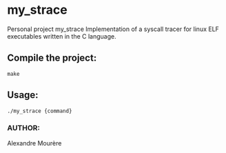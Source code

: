 # my_strace
Personal project my_strace
Implementation of a syscall tracer for linux ELF executables written in the C language.

## Compile the project:

```
make
```

## Usage:

```
./my_strace {command}
```

### AUTHOR:

Alexandre Mourère
